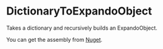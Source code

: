 # DictionaryToExpandoObject
Takes a dictionary and recursively builds an ExpandoObject.

You can get the assembly from [Nuget](https://www.nuget.org/packages/DictionaryToExpandoObject/1.0.0).
